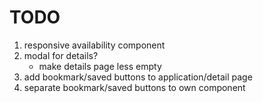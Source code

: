 # TODO

1. responsive availability component
2. modal for details?
   * make details page less empty
3. add bookmark/saved buttons to application/detail page
4. separate bookmark/saved buttons to own component
